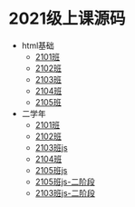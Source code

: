 # 2021级上课源码

- html基础
  - [2101班](/2101web/)
  - [2102班](/2102web/)
  - [2103班](/2103web/)
  - [2104班](/2104web/)
  - [2105班](/2105web/)
- 二学年
  - [2101班](/2101html/)
  - [2102班](/2102html/)
  - [2103班js](/2103javascript/)
  - [2104班](/2104html/)
  - [2105班js](/2105javascript/)
  - [2105班js-二阶段](/2105website/)
  - [2103班js-二阶段](/2103website/)
